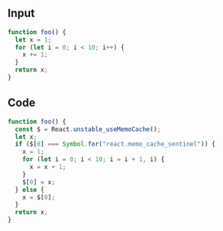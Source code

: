 
## Input

```javascript
function foo() {
  let x = 1;
  for (let i = 0; i < 10; i++) {
    x += 1;
  }
  return x;
}

```

## Code

```javascript
function foo() {
  const $ = React.unstable_useMemoCache();
  let x;
  if ($[0] === Symbol.for("react.memo_cache_sentinel")) {
    x = 1;
    for (let i = 0; i < 10; i = i + 1, i) {
      x = x + 1;
    }
    $[0] = x;
  } else {
    x = $[0];
  }
  return x;
}

```
      